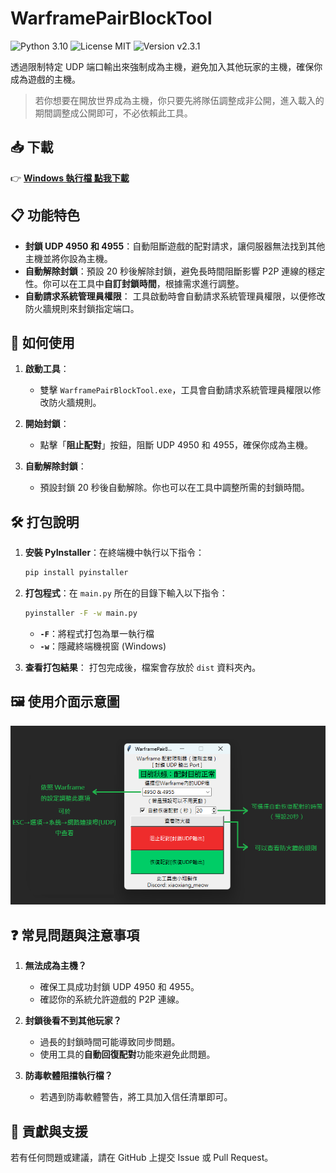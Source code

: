 # **WarframePairBlockTool**

![Python 3.10](https://img.shields.io/badge/Python-3.10-blue?logo=python) ![License MIT](https://img.shields.io/badge/License-MIT-green) ![Version v2.3.1](https://img.shields.io/badge/Version-v2.3.1-orange)

透過限制特定 UDP 端口輸出來強制成為主機，避免加入其他玩家的主機，確保你成為遊戲的主機。

> 若你想要在開放世界成為主機，你只要先將隊伍調整成非公開，進入載入的期間調整成公開即可，不必依賴此工具。

## 📥 **下載**

👉 [**Windows 執行檔 點我下載**](https://github.com/MeowXiaoXiang/WarframePairBlockTool/releases/download/v2.3.1/WarframePairBlockTool_v2.3.1.exe "下載 v2.3.1 版本")

## 📋 **功能特色**

- **封鎖 UDP 4950 和 4955**：自動阻斷遊戲的配對請求，讓伺服器無法找到其他主機並將你設為主機。
- **自動解除封鎖**：預設 20 秒後解除封鎖，避免長時間阻斷影響 P2P 連線的穩定性。你可以在工具中**自訂封鎖時間**，根據需求進行調整。
- **自動請求系統管理員權限**： 工具啟動時會自動請求系統管理員權限，以便修改防火牆規則來封鎖指定端口。

## 🚀 **如何使用**

1. **啟動工具**：

   - 雙擊 `WarframePairBlockTool.exe`，工具會自動請求系統管理員權限以修改防火牆規則。
2. **開始封鎖**：

   - 點擊「**阻止配對**」按鈕，阻斷 UDP 4950 和 4955，確保你成為主機。
3. **自動解除封鎖**：

   - 預設封鎖 20 秒後自動解除。你也可以在工具中調整所需的封鎖時間。

## 🛠️ **打包說明**

1. **安裝 PyInstaller**：在終端機中執行以下指令：

   ```bash
   pip install pyinstaller
   ```
2. **打包程式**：在 `main.py` 所在的目錄下輸入以下指令：

   ```bash
   pyinstaller -F -w main.py
   ```

   - **`-F`**：將程式打包為單一執行檔
   - **`-w`**：隱藏終端機視窗 (Windows)
3. **查看打包結果**：
   打包完成後，檔案會存放於 `dist` 資料夾內。

## 🖼️ **使用介面示意圖**

![操作示意圖](markdown_imgs/guide.png)

## ❓ **常見問題與注意事項**

1. **無法成為主機？**
   - 確保工具成功封鎖 UDP 4950 和 4955。
   - 確認你的系統允許遊戲的 P2P 連線。

2. **封鎖後看不到其他玩家？**
   - 過長的封鎖時間可能導致同步問題。
   - 使用工具的**自動回復配對**功能來避免此問題。

3. **防毒軟體阻擋執行檔？**
   - 若遇到防毒軟體警告，將工具加入信任清單即可。

## 🤝 **貢獻與支援**

若有任何問題或建議，請在 GitHub 上提交 Issue 或 Pull Request。
